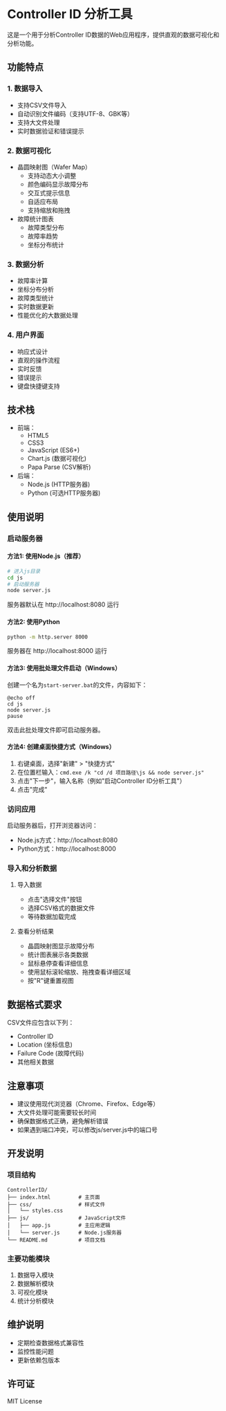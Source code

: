 # Controller ID 分析工具

这是一个用于分析Controller ID数据的Web应用程序，提供直观的数据可视化和分析功能。

## 功能特点

### 1. 数据导入
- 支持CSV文件导入
- 自动识别文件编码（支持UTF-8、GBK等）
- 支持大文件处理
- 实时数据验证和错误提示

### 2. 数据可视化
- 晶圆映射图（Wafer Map）
  - 支持动态大小调整
  - 颜色编码显示故障分布
  - 交互式提示信息
  - 自适应布局
  - 支持缩放和拖拽
- 故障统计图表
  - 故障类型分布
  - 故障率趋势
  - 坐标分布统计

### 3. 数据分析
- 故障率计算
- 坐标分布分析
- 故障类型统计
- 实时数据更新
- 性能优化的大数据处理

### 4. 用户界面
- 响应式设计
- 直观的操作流程
- 实时反馈
- 错误提示
- 键盘快捷键支持

## 技术栈

- 前端：
  - HTML5
  - CSS3
  - JavaScript (ES6+)
  - Chart.js (数据可视化)
  - Papa Parse (CSV解析)
- 后端：
  - Node.js (HTTP服务器)
  - Python (可选HTTP服务器)

## 使用说明

### 启动服务器

#### 方法1: 使用Node.js（推荐）
```bash
# 进入js目录
cd js
# 启动服务器
node server.js
```
服务器默认在 http://localhost:8080 运行

#### 方法2: 使用Python
```bash
python -m http.server 8000
```
服务器在 http://localhost:8000 运行

#### 方法3: 使用批处理文件启动（Windows）
创建一个名为`start-server.bat`的文件，内容如下：
```batch
@echo off
cd js
node server.js
pause
```
双击此批处理文件即可启动服务器。

#### 方法4: 创建桌面快捷方式（Windows）
1. 右键桌面，选择"新建" > "快捷方式"
2. 在位置栏输入：`cmd.exe /k "cd /d 项目路径\js && node server.js"`
3. 点击"下一步"，输入名称（例如"启动Controller ID分析工具"）
4. 点击"完成"

### 访问应用

启动服务器后，打开浏览器访问：
- Node.js方式：http://localhost:8080
- Python方式：http://localhost:8000

### 导入和分析数据

1. 导入数据
   - 点击"选择文件"按钮
   - 选择CSV格式的数据文件
   - 等待数据加载完成

2. 查看分析结果
   - 晶圆映射图显示故障分布
   - 统计图表展示各类数据
   - 鼠标悬停查看详细信息
   - 使用鼠标滚轮缩放、拖拽查看详细区域
   - 按"R"键重置视图

## 数据格式要求

CSV文件应包含以下列：
- Controller ID
- Location (坐标信息)
- Failure Code (故障代码)
- 其他相关数据

## 注意事项

- 建议使用现代浏览器（Chrome、Firefox、Edge等）
- 大文件处理可能需要较长时间
- 确保数据格式正确，避免解析错误
- 如果遇到端口冲突，可以修改js/server.js中的端口号

## 开发说明

### 项目结构
```
ControllerID/
├── index.html         # 主页面
├── css/               # 样式文件
│   └── styles.css
├── js/                # JavaScript文件
│   ├── app.js         # 主应用逻辑
│   └── server.js      # Node.js服务器
└── README.md          # 项目文档
```

### 主要功能模块
1. 数据导入模块
2. 数据解析模块
3. 可视化模块
4. 统计分析模块

## 维护说明

- 定期检查数据格式兼容性
- 监控性能问题
- 更新依赖包版本

## 许可证

MIT License 